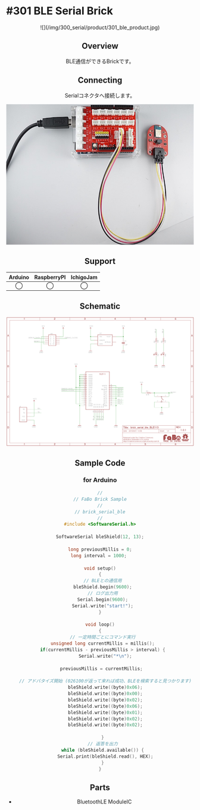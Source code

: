 # #301 BLE Serial Brick
<center>![](/img/300_serial/product/301_ble_product.jpg)
<!--COLORME-->

## Overview
BLE通信ができるBrickです。

## Connecting
Serialコネクタへ接続します。

![](/img/300_serial/connect/301_ble_connect.jpg)

## Support
|Arduino|RaspberryPI|IchigoJam|
|:--:|:--:|:--:|
|◯|◯|◯|

## Schematic
![](/img/300_serial/schematic/301_ble_schematic.png)

## Sample Code
### for Arduino
```c
//
// FaBo Brick Sample
//
// brick_serial_ble
//
#include <SoftwareSerial.h>

SoftwareSerial bleShield(12, 13);

long previousMillis = 0;
long interval = 1000; 

void setup()
{
  // BLEとの通信用
  bleShield.begin(9600);
  // ログ出力用
  Serial.begin(9600);
  Serial.write("start!");
}

void loop()
{
  // 一定時間ごとにコマンド実行
  unsigned long currentMillis = millis();
  if(currentMillis - previousMillis > interval) {
    Serial.write("*\n");

    previousMillis = currentMillis;   

    // アドバタイズ開始 (026100が返って来れば成功、BLEを検索すると見つかります)
    bleShield.write((byte)0x06);
    bleShield.write((byte)0x00);
    bleShield.write((byte)0x02);
    bleShield.write((byte)0x06);
    bleShield.write((byte)0x01);
    bleShield.write((byte)0x02);
    bleShield.write((byte)0x02);

  }
  // 返答を出力
  while (bleShield.available()) {
    Serial.print(bleShield.read(), HEX);
  }
}
```

## Parts
- BluetoothLE ModuleIC